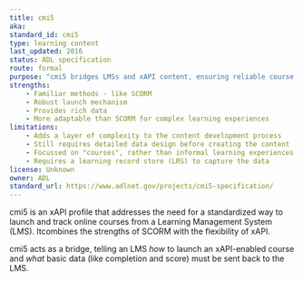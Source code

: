 ```yaml
---
title: cmi5
aka: 
standard_id: cmi5
type: learning content
last_updated: 2016
status: ADL specification
route: formal
purpose: "cmi5 bridges LMSs and xAPI content, ensuring reliable course launches and basic completion/score tracking while leveraging xAPI's ability to collect detailed data."
strengths:
    - Familiar methods - like SCORM
    - Robust launch mechanism
    - Provides rich data
    - More adaptable than SCORM for complex learning experiences
limitations:
    - Adds a layer of complexity to the content development process
    - Still requires detailed data design before creating the content
    - Focussed on "courses", rather than informal learning experiences
    - Requires a learning record store (LRS) to capture the data
license: Unknown
owner: ADL
standard_url: https://www.adlnet.gov/projects/cmi5-specification/
---
```

cmi5 is an xAPI profile that addresses the need for a standardized way to launch and track online courses from a Learning Management System (LMS). Itcombines the strengths of SCORM with the flexibility of xAPI.

cmi5 acts as a bridge, telling an LMS *how* to launch an xAPI-enabled course and *what* basic data (like completion and score) must be sent back to the LMS.